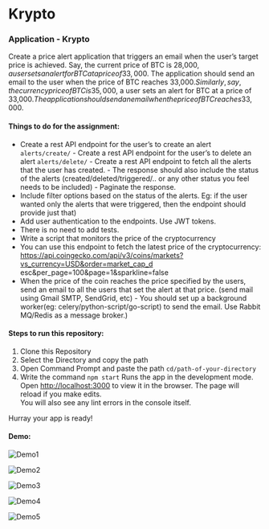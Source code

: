 # Krypto
### Application - Krypto

Create a price alert application that triggers an email when the user’s target price is achieved. 
Say, the current price of BTC is 28,000$, a user sets an alert for BTC at a price of 33,000$. The application should send an email to the user when the price of BTC reaches 33,000$. 
Similarly, say, the currency price of BTC is 35,000$, a user sets an alert for BTC at a price of 33,000$. The application should send an email when the price of BTC reaches 33,000$. 

#### Things to do for the assignment:
- Create a rest API endpoint for the user’s to create an alert `alerts/create/` - Create a rest API endpoint for the user’s to delete an alert `alerts/delete/` - Create a rest API endpoint to fetch all the alerts that the user has created. - The response should also include the status of the alerts 
(created/deleted/triggered/.. or any other status you feel needs to be included) - Paginate the response. 
- Include filter options based on the status of the alerts. Eg: if the user wanted only the alerts that were triggered, then the endpoint should provide just that) 
- Add user authentication to the endpoints. Use JWT tokens. 
- There is no need to add tests. 
- Write a script that monitors the price of the cryptocurrency 
- You can use this endpoint to fetch the latest price of the cryptocurrency: https://api.coingecko.com/api/v3/coins/markets?vs_currency=USD&order=market_cap_d esc&per_page=100&page=1&sparkline=false 
- When the price of the coin reaches the price specified by the users, send an email to all the users that set the alert at that price. (send mail using Gmail SMTP, SendGrid, etc) - You should set up a background worker(eg: celery/python-script/go-script) to send the email. Use Rabbit MQ/Redis as a message broker.) 

#### Steps to run this repository:
1. Clone this Repository
2. Select the Directory and copy the path
3. Open Command Prompt and paste the path 
        `cd/path-of-your-directory`
4. Write the command
       `npm start`
 Runs the app in the development mode.\
 Open [http://localhost:3000](http://localhost:3000) to view it in the browser.
 The page will reload if you make edits.\
 You will also see any lint errors in the console itself.

Hurray your app is ready!

#### Demo:
![Demo1](https://user-images.githubusercontent.com/53315283/132913232-a0b2d313-7078-4c35-a6de-9c307ed80506.PNG)


![Demo2](https://user-images.githubusercontent.com/53315283/132913243-041af4f0-a466-44c1-b9d1-386923e5be12.PNG)


![Demo3](https://user-images.githubusercontent.com/53315283/132913247-2eef57e0-2cc6-47e0-b86d-45e9093ae43c.PNG)


![Demo4](https://user-images.githubusercontent.com/53315283/132913257-bbe4320a-b984-4840-8399-82f2c5a5cf23.PNG)


![Demo5](https://user-images.githubusercontent.com/53315283/132913261-56bcc8ef-dcee-4c89-854a-fb546168203a.PNG)
